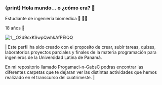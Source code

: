 ### (print) Hola mundo... o ¿cómo era? 🤔

Estudiante de ingeniería biomédica 🦾 👩‍🦽

18 años 🔞


![1__O2d9cxKSwpQwhkAfPElQQ](https://user-images.githubusercontent.com/106856732/175762687-a6f5f973-062b-4466-a4b3-d07e2e475dc1.gif)


| Este perfil ha sido creado con el proposito de crear, subir tareas, quizes, laboratorios proyectos parciales y finales de la materia programación para ingenieros de la Universidad Latina de Panamá. 

En mi repositorio llamado Progamaci-n-GabsC podras encontrar las diferentes carpetas que te dejaran ver las distintas actividades que hemos realizado en el transcurso del cuatrimeste. | 
